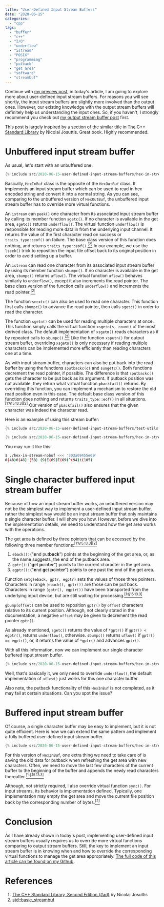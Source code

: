 ```yaml
---
title: "User-Defined Input Stream Buffers"
date: "2020-06-15"
categories:
  - "cpp"
tags:
  - "buffer"
  - "c++"
  - "I/O"
  - "underflow"
  - "istream"
  - "POSIX"
  - "programming"
  - "putback"
  - "get area"
  - "software"
  - "streambuf"
---
```


Continue with [my preview post]({{page.previous.url}}), in today's article, I am going to explore more about user-defined input stream buffers. For reasons you will see shortly, the input stream buffers are slightly more involved than the output ones. However, our existing knowledge with the output stream buffers will definitely help us understanding the input ones. So, if you haven't, I strongly recommend you check out [my output stream buffer post]({{page.previous.url}}) first.

This post is largely inspired by a section of the similar title in [The C++ Standard Library](#references) by Nicolai Josuttis. Great book. Highly recommended.


# Unbuffered input stream buffer

As usual, let's start with an unbuffered one.

```cpp
{% include src/2020-06-15-user-defined-input-stream-buffers/hex-in-stream-nobuf.hpp %}
```

Basically, `HexInBuf` class is the opposite of the `HexOutBuf` class. It implements an input stream buffer which can be used to read in hex encoded string and convert it into a normal string. As you can see, comparing to the unbuffered version of `HexOutBuf`, the unbuffered input stream buffer has to override more virtual functions.

An `istream` can `peek()` one character from its associated input stream buffer by calling its member function `sgetc()`. If no character is available in the get area, `sgetc()` returns `underflow()`. The virtual function `underflow()` is responsible for reading more data in from the underlying input channel. It returns the value of the first character read on success or `traits_type::eof()` on failure. The base class version of this function does nothing, and returns `traits_type::eof()`.[<sup>\[2\]</sup>](#references) In our example, we use the `lseek()` trick to reposition the input file offset back to its original position in order to avoid setting up a buffer.

An `istream` can read one character from its associated input stream buffer by using its member function `sbumpc()`. If no character is available in the get area, `sbumpc()` returns `uflow()`. The virtual function `uflow()` behaves similarly to `underflow()`, except it also increments the read pointer. The base class version of the function calls `underflow()` and increments the read pointer.[<sup>\[2\]</sup>](#references)

The function `snextc()` can also be used to read one character. This function first calls `sbumpc()` to advance the read pointer, then calls `sgetc()` in order to read the character.

The function `sgetn()` can be used for reading multiple characters at once. This function simply calls the virtual function `xsgetn(s, count)` of the most derived class. The default implementation of `xsgetn()` reads characters as if by repeated calls to `sbumpc()`.[<sup>\[2\]</sup>](#references) Like the function `xsputn()` for output stream buffer, overriding `xsgetn()` is only necessary if reading multiple characters can be implemented more efficiently than reading characters one at a time.

As with input stream buffer, characters can also be put back into the read buffer by using the functions `sputbackc(c)` and `sungetc()`. Both functions decrement the read pointer, if possible. The difference is that `sputbackc()` gets the character to be put back as its argument. If putback position was not available, they return what virtual function `pbackfail()` returns. By overriding this function, you can implement a mechanism to restore the old read position even in this case. The default base class version of this function does nothing and returns `traits_type::eof()` in all situations.[<sup>\[1:§15.13.3\]</sup>](#references)[<sup>\[2\]</sup>](#references) Our version of `pbackfail()` also ensures that the given character was indeed the character read.

Here is an example of using this stream buffer:

```cpp
{% include src/2020-06-15-user-defined-input-stream-buffers/test-utils.hpp %}
```

```cpp
{% include src/2020-06-15-user-defined-input-stream-buffers/hex-in-stream-nobuf.cpp %}
```

You may run it like this:

```bash
$ ./hex-in-stream-nobuf <<< '303a09455e69'
0(48)0(48):(58) (9)E(69)E(69)^(94)i(105)
```


# Single character buffered input stream buffer

Because of how an input stream buffer works, an unbuffered version may not be the simplest way to implement a user-defined input stream buffer, rather the simplest way would be an input stream buffer that only maintains a single character buffer. I will show you how. However, before we dive into the implementation details, we need to understand how the get area works with the operations.

The get area is defined by three pointers that can be accessed by the following three member functions:[<sup>\[1:§15.13.3\]</sup>](#references)[<sup>\[2\]</sup>](#references)

1. `eback()`: ("**e**nd put**back**") points at the beginning of the get area, or, as the name suggests, the end of the putback area.
1. `gptr()`: ("**g**et **p**oin**t**e**r**") points to the current character in the get area.
1. `egptr()`: ("**e**nd **g**et **p**oin**t**e**r**") points to one past the end of the get area.

Function `setg(eback, gptr, egptr)` sets the values of those three pointers. Characters in range `[eback(), gptr())` are those can be put back. Characters in range `[gptr(), egptr())` have been transported from the underlying input device, but are still waiting for processing.[<sup>\[1:§15.13.3\]</sup>](#references)

`gbump(offset)` can be used to reposition `gptr()` by `offset` characters relative to its current position. Although, not clearly stated in the documentation, a negative `offset` may be given to decrement the read pointer `gptr()`.

As already mentioned, `sgetc()` returns the value of `*gptr()` if `gptr() < egptr()`, returns `underflow()`, otherwise. `sbumpc()` returns `uflow()` if `gptr() == egptr()`, or, it returns the value of `*gptr()` and advances `gptr()`.

With all this information, now we can implement our single character buffered input stream buffer.

```cpp
{% include src/2020-06-15-user-defined-input-stream-buffers/hex-in-stream-single-buf.hpp %}
```

Well, that's basically it, we only need to override `underflow()`, the default implementation of `uflow()` just works for this one character buffer.

Also note, the putback functionality of this `HexInBuf` is not completed, as it may fail at certain situations. Can you spot the issue?


# Buffered input stream buffer

Of course, a single character buffer may be easy to implement, but it is not quite efficient. Here is how we can extend the same pattern and implement a fully buffered user-defined input stream buffer.

```cpp
{% include src/2020-06-15-user-defined-input-stream-buffers/hex-in-stream-buffer.hpp %}
```

For this version of `HexInBuf`, one extra thing we need to take care of is saving the old data for putback when refreshing the get area with new characters. Often, we need to move the last few characters of the current buffer to the beginning of the buffer and appends the newly read characters thereafter.[<sup>\[1:§15.13.3\]</sup>](#references)

Although, not strictly required, I also override virtual function `sync()`. For input streams, its behavior is implementation defined. Typically, one implementation may empty the get area and move the current file position back by the corresponding number of bytes.[<sup>\[2\]</sup>](#references)


# Conclusion

As I have already shown in today's post, implementing user-defined input stream buffers usually requires us to override more virtual functions comparing to output stream buffers. Still, the key to implement an input stream buffer is in knowing when and how to override the corresponding virtual functions to manage the get area appropriately. [The full code of this article can be found on my Github]({{site.github.repository_url}}/tree/master/_includes/src/2020-06-15-user-defined-input-stream-buffers).


# References

1. [The C++ Standard Library, Second Edition (#ad)](https://www.amazon.com) by Nicolai Josuttis
1. [std::basic_streambuf](https://en.cppreference.com/w/cpp/io/basic_streambuf)
